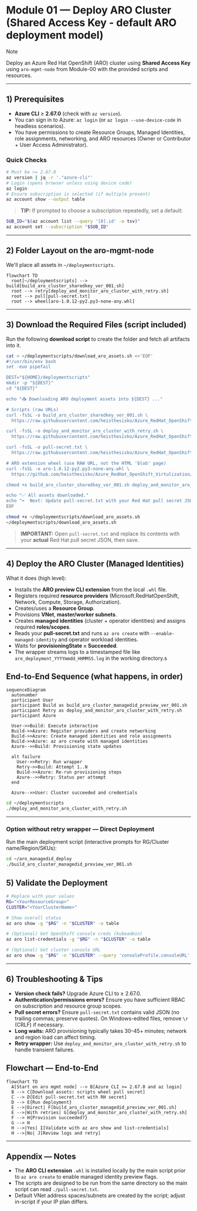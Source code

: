 # Module 01 — Deploy ARO Cluster (Shared Access Key - default ARO deployment model)

> [!NOTE]   
> Deploy an Azure Red Hat OpenShift (ARO) cluster using **Shared Access Key** using `aro-mgmt-node` from Module-00 with the provided scripts and resources.

---

## 1) Prerequisites

- **Azure CLI** ≥ **2.67.0** (check with `az version`).
- You can sign in to Azure: `az login` (or `az login --use-device-code` in headless scenarios).
- You have permissions to create Resource Groups, Managed Identities, role assignments, networking, and ARO resources (Owner or Contributor + User Access Administrator).

### Quick Checks
```bash
# Must be >= 2.67.0
az version | jq -r '."azure-cli"'
# Login (opens browser unless using device code)
az login
# Ensure subscription is selected (if multiple present)
az account show --output table
```

> **TIP:** If prompted to choose a subscription repeatedly, set a default:
```bash
SUB_ID="$(az account list --query '[0].id' -o tsv)"
az account set --subscription "$SUB_ID"
```

---

## 2) Folder Layout on the aro-mgmt-node

We'll place all assets in `~/deploymentscripts`.

```mermaid
flowchart TD
  root[~/deploymentscripts] --> build[build_aro_cluster_sharedkey_ver_001.sh]
  root --> retry[deploy_and_monitor_aro_cluster_with_retry.sh]
  root --> pull[pull-secret.txt]
  root --> wheel[aro-1.0.12-py2.py3-none-any.whl]
```

---

## 3) Download the Required Files (script included)

Run the following **download script** to create the folder and fetch all artifacts into it.

```bash
cat > ~/deploymentscripts/download_aro_assets.sh <<'EOF'
#!/usr/bin/env bash
set -euo pipefail

DEST="${HOME}/deploymentscripts"
mkdir -p "${DEST}"
cd "${DEST}"

echo "📥 Downloading ARO deployment assets into ${DEST} ..."

# Scripts (raw URLs)
curl -fsSL -o build_aro_cluster_sharedkey_ver_001.sh \
  https://raw.githubusercontent.com/heisthesisko/Azure_RedHat_OpenShift_Virtulization/refs/heads/main/scripts/shared-key-deploy/build_aro_cluster_sharedkey_ver_001.sh

curl -fsSL -o deploy_and_monitor_aro_cluster_with_retry.sh \
  https://raw.githubusercontent.com/heisthesisko/Azure_RedHat_OpenShift_Virtulization/refs/heads/main/scripts/shared-key-deploy/deploy_and_monitor_aro_cluster_with_retry.sh

curl -fsSL -o pull-secret.txt \
  https://raw.githubusercontent.com/heisthesisko/Azure_RedHat_OpenShift_Virtulization/refs/heads/main/scripts/shared-key-deploy/pull-secret.txt

# ARO extension wheel (use RAW URL, not the HTML 'blob' page)
curl -fsSL -o aro-1.0.12-py2.py3-none-any.whl \
  https://github.com/heisthesisko/Azure_RedHat_OpenShift_Virtulization/raw/refs/heads/main/scripts/shared-key-deploy/aro-1.0.12-py2.py3-none-any.whl

chmod +x build_aro_cluster_sharedkey_ver_001.sh deploy_and_monitor_aro_cluster_with_retry.sh

echo "✅ All assets downloaded."
echo "➡️  Next: Update pull-secret.txt with your Red Hat pull secret JSON."
EOF

chmod +x ~/deploymentscripts/download_aro_assets.sh
~/deploymentscripts/download_aro_assets.sh
```

> **IMPORTANT:** Open `pull-secret.txt` and replace its contents with your **actual** Red Hat pull secret JSON, then save.

---

## 4) Deploy the ARO Cluster (Managed Identities)

What it does (high level):
- Installs the **ARO preview CLI extension** from the local `.whl` file.
- Registers required **resource providers** (Microsoft.RedHatOpenShift, Network, Compute, Storage, Authorization).
- Creates/uses a **Resource Group**.
- Provisions **VNet**, **master/worker subnets**.
- Creates **managed identities** (cluster + operator identities) and assigns required **roles/scopes**.
- Reads your **pull-secret.txt** and runs `az aro create` with `--enable-managed-identity` and operator workload identities.
- Waits for **provisioningState = Succeeded**.
- The wrapper streams logs to a timestamped file like `aro_deployment_YYYYmmdd_HHMMSS.log` in the working directory.s

## End-to-End Sequence (what happens, in order)
```mermaid
sequenceDiagram
  autonumber
  participant User
  participant Build as build_aro_cluster_managedid_preview_ver_001.sh
  participant Retry as deploy_and_monitor_aro_cluster_with_retry.sh
  participant Azure

  User->>Build: Execute interactive
  Build->>Azure: Register providers and create networking
  Build->>Azure: Create managed identities and role assignments
  Build->>Azure: az aro create with managed identities
  Azure-->>Build: Provisioning state updates

  alt failure
    User->>Retry: Run wrapper
    Retry->>Build: Attempt 1..N
    Build->>Azure: Re-run provisioning steps
    Azure-->>Retry: Status per attempt
  end

  Azure-->>User: Cluster succeeded and credentials
```
```bash
cd ~/deploymentscripts
./deploy_and_monitor_aro_cluster_with_retry.sh
```
---

### Option without retry wrapper — Direct Deployment

Run the main deployment script (interactive prompts for RG/Cluster name/Region/SKUs):

```bash
cd ~/aro_managedid_deploy
./build_aro_cluster_managedid_preview_ver_001.sh
```

## 5) Validate the Deployment

```bash
# Replace with your values
RG="<YourResourceGroup>"
CLUSTER="<YourClusterName>"

# Show overall status
az aro show -g "$RG" -n "$CLUSTER" -o table

# (Optional) Get OpenShift console creds (kubeadmin)
az aro list-credentials -g "$RG" -n "$CLUSTER" -o table

# (Optional) Get cluster console URL
az aro show -g "$RG" -n "$CLUSTER" --query 'consoleProfile.consoleURL' -o tsv
```

---

## 6) Troubleshooting & Tips

- **Version check fails?** Upgrade Azure CLI to ≥ 2.67.0.
- **Authentication/permissions errors?** Ensure you have sufficient RBAC on subscription and resource group scopes.
- **Pull secret errors?** Ensure `pull-secret.txt` contains valid JSON (no trailing commas; preserve quotes). On Windows-edited files, remove `\r` (CRLF) if necessary.
- **Long waits:** ARO provisioning typically takes 30–45+ minutes; network and region load can affect timing.
- **Retry wrapper:** Use `deploy_and_monitor_aro_cluster_with_retry.sh` to handle transient failures.

## Flowchart — End-to-End
```mermaid
flowchart TD
  A[Start on aro mgmt node] --> B[Azure CLI >= 2.67.0 and az login]
  B --> C[Download assets: scripts wheel pull secret]
  C --> D[Edit pull-secret.txt with RH secret]
  D --> E{Run deployment}
  E -->|Direct| F[build_aro_cluster_managedid_preview_ver_001.sh]
  E -->|With retries| G[deploy_and_monitor_aro_cluster_with_retry.sh]
  F --> H{Provision succeeded?}
  G --> H
  H -->|Yes| I[Validate with az aro show and list-credentials]
  H -->|No| J[Review logs and retry]
```

---

## Appendix — Notes

- The **ARO CLI extension** `.whl` is installed locally by the main script prior to `az aro create` to enable managed identity preview flags.
- The scripts are designed to be run from the same directory so the main script can read `./pull-secret.txt`.
- Default VNet address spaces/subnets are created by the script; adjust in-script if your IP plan differs.
